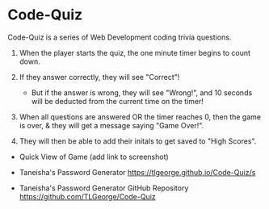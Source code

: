 # Code-Quiz
Code-Quiz is a series of Web Development coding trivia questions. 

1. When the player starts the quiz, the one minute timer begins to count down.

2. If they answer correctly, they will see "Correct"! 
    * But if the answer is wrong, they will see "Wrong!", and 10 seconds will be deducted from the current time on the timer!

2. When all questions are answered OR the timer reaches 0, then the game is over, & they will get a message saying "Game Over!".

3. They will then be able to add their initals to get saved to "High Scores".

* Quick View of Game
(add link to screenshot)

* Taneisha's Password Generator 
https://tlgeorge.github.io/Code-Quiz/s

* Taneisha's Password Generator GitHub Repository
https://github.com/TLGeorge/Code-Quiz
